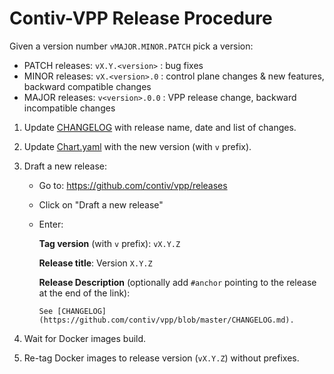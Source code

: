 # Contiv-VPP Release Procedure

Given a version number `vMAJOR.MINOR.PATCH` pick a version:
- PATCH releases: `vX.Y.<version>` : bug fixes
- MINOR releases: `vX.<version>.0` : control plane changes & new features, backward compatible changes
- MAJOR releases: `v<version>.0.0` : VPP release change, backward incompatible changes  

1. Update [CHANGELOG](../../CHANGELOG.md) with release name, date and list of changes.
2. Update [Chart.yaml](../../k8s/contiv-vpp/Chart.yaml) with the new version (with `v` prefix).
3. Draft a new release:
   
   - Go to: https://github.com/contiv/vpp/releases
   - Click on "Draft a new release"
   - Enter:
   
     **Tag version** (with `v` prefix): `vX.Y.Z`
     
     **Release title**: Version `X.Y.Z`
     
     **Release Description** (optionally add `#anchor` pointing to the release at the end of the link): 
     ```
     See [CHANGELOG](https://github.com/contiv/vpp/blob/master/CHANGELOG.md).
     ```

4. Wait for Docker images build.
5. Re-tag Docker images to release version (`vX.Y.Z`) without prefixes.
